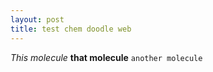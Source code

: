 ```yaml
---
layout: post
title: test chem doodle web
---
```


<link rel="stylesheet" href="http://hub.chemdoodle.com/cwc/latest/ChemDoodleWeb.css" type="text/css">
<script type="text/javascript" src="http://hub.chemdoodle.com/cwc/latest/ChemDoodleWeb.js"></script>

*This molecule* **that molecule** `another molecule`

<div>
  <script>
    var viewACS = new ChemDoodle.ViewerCanvas('viewACS', 200, 200);
    viewACS.specs.bonds_width_2D = 2.0;
    viewACS.specs.bonds_saturationWidth_2D = .18;
    viewACS.specs.bonds_hashSpacing_2D = 2.5;
    viewACS.specs.atoms_font_size_2D = 10;
    viewACS.specs.atoms_font_families_2D = ['Helvetica', 'Arial', 'sans-serif'];
    viewACS.specs.atoms_displayTerminalCarbonLabels_2D = true;
    var resveratrolMolFile = "\nMolDraw\n\n 17 18  0  0  0  0  0  0  0  0999 V2000\n    0.0000    0.0000    0.0000 O   0  0  0  0  0  0  0  0  0  0  0  0\n   -0.3700    0.2100    0.0000 C   0  0  0  0  0  0  0  0  0  0  0  0\n   -0.3700    0.6400    0.0000 C   0  0  0  0  0  0  0  0  0  0  0  0\n   -0.7400    0.0000    0.0000 C   0  0  0  0  0  0  0  0  0  0  0  0\n   -0.7400    0.8500    0.0000 C   0  0  0  0  0  0  0  0  0  0  0  0\n   -1.1100    0.2100    0.0000 C   0  0  0  0  0  0  0  0  0  0  0  0\n   -0.7400    1.2800    0.0000 O   0  0  0  0  0  0  0  0  0  0  0  0\n   -1.1100    0.6300    0.0000 C   0  0  0  0  0  0  0  0  0  0  0  0\n   -1.4800   -0.0100    0.0000 C   0  0  0  0  0  0  0  0  0  0  0  0\n   -1.8500    0.2000    0.0000 C   0  0  0  0  0  0  0  0  0  0  0  0\n   -2.2200   -0.0200    0.0000 C   0  0  0  0  0  0  0  0  0  0  0  0\n   -2.5900    0.1900    0.0000 C   0  0  0  0  0  0  0  0  0  0  0  0\n   -2.2200   -0.4500    0.0000 C   0  0  0  0  0  0  0  0  0  0  0  0\n   -2.9600   -0.0200    0.0000 C   0  0  0  0  0  0  0  0  0  0  0  0\n   -2.5900   -0.6700    0.0000 C   0  0  0  0  0  0  0  0  0  0  0  0\n   -2.9600   -0.4500    0.0000 C   0  0  0  0  0  0  0  0  0  0  0  0\n   -3.3300   -0.6700    0.0000 O   0  0  0  0  0  0  0  0  0  0  0  0\n  1  2  1  0  0  0  0\n  2  3  2  0  0  0  0\n  2  4  1  0  0  0  0\n  3  5  1  0  0  0  0\n  4  6  2  0  0  0  0\n  5  7  1  0  0  0  0\n  5  8  2  0  0  0  0\n  6  9  1  0  0  0  0\n  9 10  2  0  0  0  0\n 10 11  1  0  0  0  0\n 11 12  2  0  0  0  0\n 11 13  1  0  0  0  0\n 12 14  1  0  0  0  0\n 13 15  2  0  0  0  0\n 14 16  2  0  0  0  0\n 16 17  1  0  0  0  0\n  6  8  1  0  0  0  0\n 15 16  1  0  0  0  0\nM  END";

    var resveratrol = ChemDoodle.readMOL(resveratrolMolFile);
    resveratrol.scaleToAverageBondLength(14.4);
    viewACS.loadMolecule(resveratrol);
  </script>
</div>

